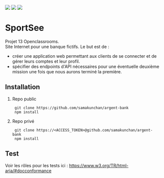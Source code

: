 [![](https://img.shields.io/badge/Plateform-Openclassroom-7451eb)](https://openclassrooms.com)
[![](https://img.shields.io/badge/Projet-Projet_13-blue)]()
[![](https://img.shields.io/badge/View_projet-Click_here-darkGreen)](https://samakunchan.github.io/argent-bank/)

# SportSee

Projet 13 Openclassrooms. <br>
Site Internet pour une banque fictifs. Le but est de :
- créer une application web permettant aux clients de se connecter et de gérer leurs comptes et leur profil.
- spécifier des endpoints d'API nécessaires pour une éventuelle deuxième mission une fois que nous aurons terminé la première.

## Installation

1. Repo public

        git clone https://github.com/samakunchan/argent-bank
        npm install
2. Repo privé

        git clone https://<ACCESS_TOKEN>@github.com/samakunchan/argent-bank
        npm install

## Test

Voir les rôles pour les tests ici : https://www.w3.org/TR/html-aria/#docconformance

